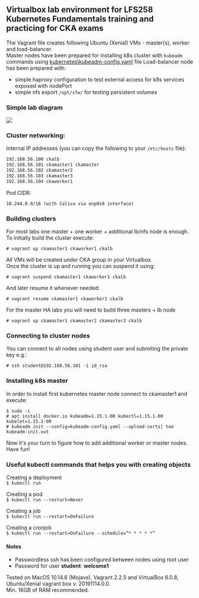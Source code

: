 ## Virtualbox lab environment for LFS258 Kubernetes Fundamentals training and practicing for CKA exams

The Vagrant file creates following Ubuntu (Xenial) VMs - master(s), worker and load-balancer.  
Master nodes have been prepared for installing k8s cluster with ```kubeadm``` commands using [kubernetes\kubeadm-config.yaml](./kubernetes/kubeadm-config.yaml) file
Load-balancer node has been prepared with:
  - simple haproxy configuration to test external access for k8s services exposed with nodePort
  - simple nfs export ```/opt/sfw/``` for testing persistent volumes

### Simple lab diagram 
<img src="https://raw.githubusercontent.com/michalgutowski/cka-lab/master/lab-diagram.svg?sanitize=true">

### Cluster networking:  
Internal IP addresses (you can copy the following to your ```/etc/hosts``` file):   
```bash
192.168.56.100 ckalb  
192.168.56.101 ckamaster1 ckamaster  
192.168.56.102 ckamaster2  
192.168.56.103 ckamaster3  
192.168.56.104 ckaworker1  
```
Pod CIDR: 
```
10.244.0.0/16 (with Calico via enp0s8 interface)  
```
### Building clusters  
For most labs one master + one worker + additional lb/nfs node is enough. To initially build the cluster execute:  
```
# vagrant up ckamaster1 ckaworker1 ckalb
```  
All VMs will be created under CKA group in your Virtualbox.  
Once the cluster is up and running you can suspend it using:  
```
# vagrant suspend ckamaster1 ckaworker1 ckalb    
```
And later resume it whenever needed:
```
# vagrant resume ckamaster1 ckaworker1 ckalb   
```

For the master HA labs you will need to build three masters + lb node
```
# vagrant up ckamaster1 ckamaster2 ckamaster3 ckalb
```  
### Connecting to cluster nodes 
You can connect to all nodes using student user and submiting the private key e.g.:  
```
# ssh student@192.168.56.101 -i id_rsa
``` 
### Installing k8s master 
In order to install first kubernetes master node connect to ckamaster1 and execute:  
```
$ sudo -i
# apt install docker.io kubeadm=1.15.1-00 kubectl=1.15.1-00 kubelet=1.15.1-00
# kubeadm init --config=kubeadm-config.yaml --upload-certs| tee kubeadm-init.out
```  
Now it's your turn to figure how to add additional worker or master nodes. Have fun!

### Useful kubectl commands that helps you with creating objects 

Creating a deployment  
```$ kubectl run```   
  
Creating a pod  
```$ kubectl run --restart=Never```  
  
Creating a job  
```$ kubectl run --restart=OnFailure```
  
Creating a cronjob   
```$ kubectl run --restart=OnFailure --schedule=“* * * * *”```  

#### Notes
  - Passwordless ssh has been configured between nodes using root user
  - Password for user **student**: **welcome1**

Tested on MacOS 10.14.6 (Mojave), Vagrant 2.2.5 and VirtualBox 6.0.8, Ubuntu/Xenial vagrant box v. 20191114.0.0.  
Min. 16GB of RAM recommended.

